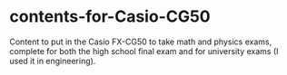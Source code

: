 # contents-for-Casio-CG50
Content to put in the Casio FX-CG50 to take math and physics exams, complete for both the high school final exam and for university exams (I used it in engineering).
